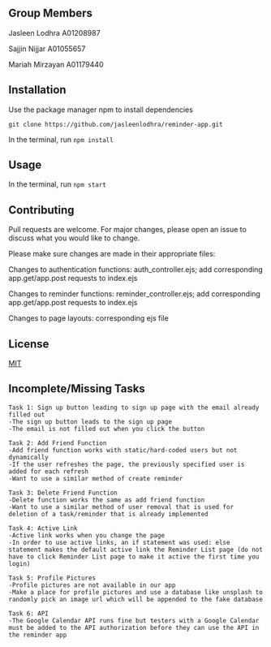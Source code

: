 ## Group Members
Jasleen Lodhra A01208987

Sajjin Nijjar A01055657

Mariah Mirzayan A01179440

## Installation
Use the package manager npm to install dependencies

```git clone https://github.com/jasleenlodhra/reminder-app.git```

In the terminal, run
 ```npm install```

## Usage
In the terminal, run 
```npm start```

## Contributing
Pull requests are welcome. For major changes, please open an issue to discuss what you would like to change.

Please make sure changes are made in their appropriate files:

Changes to authentication functions: auth_controller.ejs; add corresponding app.get/app.post requests to index.ejs

Changes to reminder functions: reminder_controller.ejs; add corresponding app.get/app.post requests to index.ejs

Changes to page layouts: corresponding ejs file

## License
[MIT](https://choosealicense.com/licenses/mit/)

## Incomplete/Missing Tasks
```
Task 1: Sign up button leading to sign up page with the email already filled out
-The sign up button leads to the sign up page
-The email is not filled out when you click the button

Task 2: Add Friend Function
-Add friend function works with static/hard-coded users but not dynamically
-If the user refreshes the page, the previously specified user is added for each refresh
-Want to use a similar method of create reminder

Task 3: Delete Friend Function
-Delete function works the same as add friend function
-Want to use a similar method of user removal that is used for deletion of a task/reminder that is already implemented

Task 4: Active Link
-Active link works when you change the page
-In order to use active links, an if statement was used: else statement makes the default active link the Reminder List page (do not have to click Reminder List page to make it active the first time you login)

Task 5: Profile Pictures
-Profile pictures are not available in our app
-Make a place for profile pictures and use a database like unsplash to randomly pick an image url which will be appended to the fake database

Task 6: API
-The Google Calendar API runs fine but testers with a Google Calendar must be added to the API authorization before they can use the API in the reminder app
